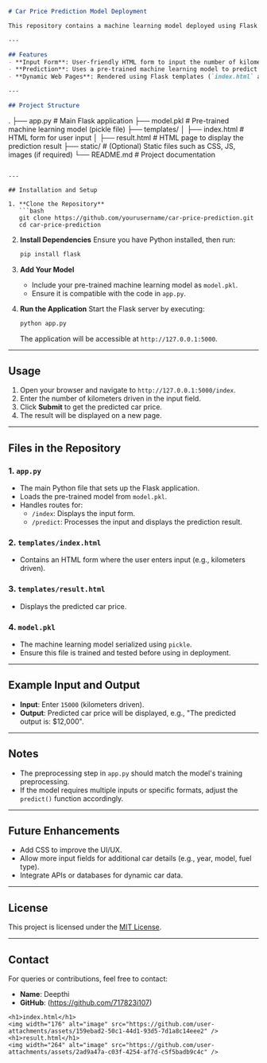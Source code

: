 
```markdown
# Car Price Prediction Model Deployment

This repository contains a machine learning model deployed using Flask to predict car prices based on user inputs. The web application accepts input (e.g., kilometers driven) from the user and provides a predicted car price.

---

## Features
- **Input Form**: User-friendly HTML form to input the number of kilometers a car has been driven.
- **Prediction**: Uses a pre-trained machine learning model to predict the car price.
- **Dynamic Web Pages**: Rendered using Flask templates (`index.html` and `result.html`).

---

## Project Structure
```
.
├── app.py                 # Main Flask application
├── model.pkl              # Pre-trained machine learning model (pickle file)
├── templates/
│   ├── index.html         # HTML form for user input
│   ├── result.html        # HTML page to display the prediction result
├── static/                # (Optional) Static files such as CSS, JS, images (if required)
└── README.md              # Project documentation
```

---

## Installation and Setup

1. **Clone the Repository**
   ```bash
   git clone https://github.com/yourusername/car-price-prediction.git
   cd car-price-prediction
   ```

2. **Install Dependencies**
   Ensure you have Python installed, then run:
   ```bash
   pip install flask
   ```

3. **Add Your Model**
   - Include your pre-trained machine learning model as `model.pkl`.
   - Ensure it is compatible with the code in `app.py`.

4. **Run the Application**
   Start the Flask server by executing:
   ```bash
   python app.py
   ```
   The application will be accessible at `http://127.0.0.1:5000`.

---

## Usage

1. Open your browser and navigate to `http://127.0.0.1:5000/index`.
2. Enter the number of kilometers driven in the input field.
3. Click **Submit** to get the predicted car price.
4. The result will be displayed on a new page.

---

## Files in the Repository

### 1. `app.py`
- The main Python file that sets up the Flask application.
- Loads the pre-trained model from `model.pkl`.
- Handles routes for:
  - `/index`: Displays the input form.
  - `/predict`: Processes the input and displays the prediction result.

### 2. `templates/index.html`
- Contains an HTML form where the user enters input (e.g., kilometers driven).

### 3. `templates/result.html`
- Displays the predicted car price.

### 4. `model.pkl`
- The machine learning model serialized using `pickle`.
- Ensure this file is trained and tested before using in deployment.

---

## Example Input and Output

- **Input**: Enter `15000` (kilometers driven).
- **Output**: Predicted car price will be displayed, e.g., "The predicted output is: $12,000".

---

## Notes
- The preprocessing step in `app.py` should match the model's training preprocessing.
- If the model requires multiple inputs or specific formats, adjust the `predict()` function accordingly.

---

## Future Enhancements
- Add CSS to improve the UI/UX.
- Allow more input fields for additional car details (e.g., year, model, fuel type).
- Integrate APIs or databases for dynamic car data.

---

## License
This project is licensed under the [MIT License](https://opensource.org/licenses/MIT).

---

## Contact
For queries or contributions, feel free to contact:
- **Name**: Deepthi
- **GitHub**: (https://github.com/717823i107)
```
<h1>index.html</h1>
<img width="176" alt="image" src="https://github.com/user-attachments/assets/159ebad2-50c1-44d1-93d5-7d1a8c14eee2" />
<h1>result.html</h1>
<img width="264" alt="image" src="https://github.com/user-attachments/assets/2ad9a47a-c03f-4254-af7d-c5f5badb9c4c" />

